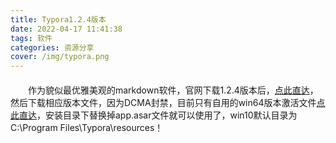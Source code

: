 ```yaml
---
title: Typora1.2.4版本
date: 2022-04-17 11:41:38
tags: 软件
categories: 资源分享
cover: /img/typora.png
---
```


#### 
　　作为貌似最优雅美观的markdown软件，官网下载1.2.4版本后，[点此直达](https://typora.io/releases/all)，然后下载相应版本文件，因为DCMA封禁，目前只有自用的win64版本激活文件[点此直达](https://xzz2022.top/resource/soft/app_asar_file_v1.2.4-windows-x64.zip)，安装目录下替换掉app.asar文件就可以使用了，win10默认目录为C:\Program Files\Typora\resources！